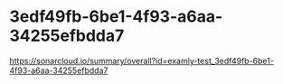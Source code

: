 # 3edf49fb-6be1-4f93-a6aa-34255efbdda7
https://sonarcloud.io/summary/overall?id=examly-test_3edf49fb-6be1-4f93-a6aa-34255efbdda7

